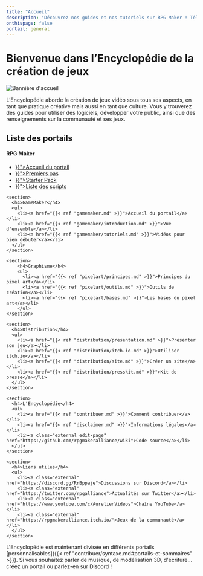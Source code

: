 ```yaml
---
title: "Accueil"
description: "Découvrez nos guides et nos tutoriels sur RPG Maker ! Téléchargez les meilleurs scripts de la communauté française. Perfectionnez votre maîtrise de RPG Maker et jouez aux dernières sorties !"
onthispage: false
portail: general
---
```


# Bienvenue dans l’Encyclopédie de la création de jeux

![Bannière d'accueil](/images/accueil/banniere.png)

L’Encyclopédie aborde la création de jeux vidéo sous tous ses aspects, en tant que pratique créative mais aussi en tant que culture. Vous y trouverez des guides pour utiliser des logiciels, développer votre public, ainsi que des renseignements sur la communauté et ses jeux.

## Liste des portails

<div id="index-flex-container">
    <section>
        <h4>RPG Maker</h4>
        <ul>
          <li><a href="{{< ref "rpgmaker.md" >}}">Accueil du portail</a></li>
          <li><a href="{{< ref "rpgmaker/premierspas.md" >}}">Premiers pas</a></li>
          <li><a href="{{< ref "rpgmaker/starterpack.md" >}}">Starter Pack</a></li>
          <li><a href="{{< ref "rpgmaker/scripts.md" >}}">Liste des scripts</a></li>
        </ul>
    </section>

    <section>
      <h4>GameMaker</h4>
      <ul>
        <li><a href="{{< ref "gamemaker.md" >}}">Accueil du portail</a></li>
        <li><a href="{{< ref "gamemaker/introduction.md" >}}">Vue d'ensemble</a></li>
        <li><a href="{{< ref "gamemaker/tutoriels.md" >}}">Vidéos pour bien débuter</a></li>
      </ul>
    </section>

    <section>
        <h4>Graphisme</h4>
        <ul>
          <li><a href="{{< ref "pixelart/principes.md" >}}">Principes du pixel art</a></li>
          <li><a href="{{< ref "pixelart/outils.md" >}}">Outils de création</a></li>
          <li><a href="{{< ref "pixelart/bases.md" >}}">Les bases du pixel art</a></li>
        </ul>
    </section>

    <section>
      <h4>Distribution</h4>
      <ul>
        <li><a href="{{< ref "distribution/presentation.md" >}}">Présenter son jeu</a></li>
        <li><a href="{{< ref "distribution/itch.io.md" >}}">Utiliser itch.io</a></li>
        <li><a href="{{< ref "distribution/site.md" >}}">Créer un site</a></li>
        <li><a href="{{< ref "distribution/presskit.md" >}}">Kit de presse</a></li>
      </ul>
    </section>

    <section>
      <h4>L'Encyclopédie</h4>
      <ul>
        <li><a href="{{< ref "contribuer.md" >}}">Comment contribuer</a></li>
        <li><a href="{{< ref "disclaimer.md" >}}">Informations légales</a></li>
        <li><a class="external edit-page" href="https://github.com/rpgmakeralliance/wiki">Code source</a></li>
      </ul>
    </section>

    <section>
      <h4>Liens utiles</h4>
      <ul>
        <li><a class="external" href="https://discord.gg/RrBppaje">Discussions sur Discord</a></li>
        <li><a class="external" href="https://twitter.com/rpgalliance">Actualités sur Twitter</a></li>
        <li><a class="external" href="https://www.youtube.com/c/AurelienVideos">Chaîne YouTube</a></li>
        <li><a class="external" href="https://rpgmakeralliance.itch.io/">Jeux de la communauté</a></li>
      </ul>
    </section>
</div>

L'Encyclopédie est maintenant divisée en différents portails [personnalisables]({{< ref "contribuer/syntaxe.md#portails-et-sommaires" >}}). Si vous souhaitez parler de musique, de modélisation 3D, d'écriture... créez un portail ou parlez-en sur Discord !